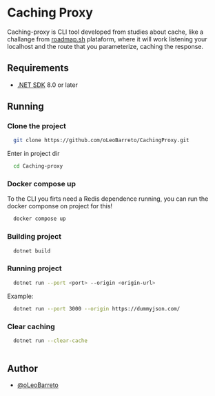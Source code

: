 ﻿
# Caching Proxy

Caching-proxy is CLI tool developed from studies about cache, like a challange from [roadmap.sh](https://roadmap.sh/projects/caching-server) plataform, where it will work listening your localhost and the route that you parameterize, caching the response.

## Requirements

- [.NET SDK](https://dotnet.microsoft.com/pt-br/download/visual-studio-sdks) 8.0 or later

## Running

### Clone the project

```bash
  git clone https://github.com/oLeoBarreto/CachingProxy.git
```

Enter in project dir

```bash
  cd Caching-proxy
```

### Docker compose up

To the CLI you firts need a Redis dependence running, you can run the docker componse on project for this!

```bash
  docker compose up
```

### Building project

```bash
  dotnet build
```

### Running project

```bash
  dotnet run --port <port> --origin <origin-url>
```
Example: 
```bash
  dotnet run --port 3000 --origin https://dummyjson.com/  
```

### Clear caching

```bash
  dotnet run --clear-cache    
  
```
## Author

- [@oLeoBarreto](https://github.com/oLeoBarreto)

